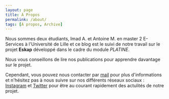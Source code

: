 ```yaml
---
layout: page
title: À Propos
permalink: /about/
tags: [À propos, Archive]
---
```


Nous sommes deux étudiants, Imad A. et Antoine M. en master 2 E-Services à l'Université de Lille et ce blog est le suivi de notre travail sur le projet **Eskap** développé dans le cadre du module *PLATINE*.

Nous vous conseillons de lire nos publications pour apprendre davantage sur le projet.


Cependant, vous pouvez nous contacter par [mail](mailto:contact.eskap@gmail.com) pour plus d'informations et n'hésitez pas à nous suivre sur nos différents réseaux sociaux : [Instagram](https://www.instagram.com/eskapapp "IG") et [Twitter](https://www.twitter.com/eskapapp "Twitter") pour être au courant rapidement des actulités de notre projet.

